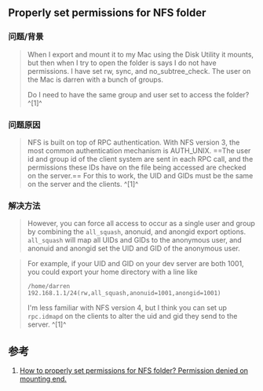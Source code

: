 ﻿## Properly set permissions for NFS folder



### 问题/背景
> When I export and mount it to my Mac using the Disk Utility it mounts, but then when I try to open the folder is says I do not have permissions. I have set rw, sync, and no_subtree_check. The user on the Mac is darren with a bunch of groups.
>
> Do I need to have the same group and user set to access the folder? ^[1]^



### 问题原因
> NFS is built on top of RPC authentication. With NFS version 3, the most common authentication mechanism is AUTH_UNIX. ==The user id and group id of the client system are sent in each RPC call, and the permissions these IDs have on the file being accessed are checked on the server.== For this to work, the UID and GIDs must be the same on the server and the clients.  ^[1]^




### 解决方法
> However, you can force all access to occur as a single user and group by combining the `all_squash`, anonuid, and anongid export options. `all_squash` will map all UIDs and GIDs to the anonymous user, and anonuid and anongid set the UID and GID of the anonymous user.

> For example, if your UID and GID on your dev server are both 1001, you could export your home directory with a line like
>
> ```
> /home/darren       192.168.1.1/24(rw,all_squash,anonuid=1001,anongid=1001)
> ```
>
> 
>
> I'm less familiar with NFS version 4, but I think you can set up `rpc.idmapd` on the clients to alter the uid and gid they send to the server. ^[1]^





## 参考

1. [How to properly set permissions for NFS folder? Permission denied on mounting end.](https://serverfault.com/questions/240897/how-to-properly-set-permissions-for-nfs-folder-permission-denied-on-mounting-en)